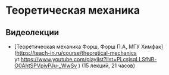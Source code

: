 # Теоретическая механика

## Видеолекции

* [Теоретическая механика Форш, Форш П.А, МГУ Химфак](https://teach-in.ru/course/theoretical-mechanics yt:https://www.youtube.com/playlist?list=PLcsjsqLLSfNB-O0AhtSPVpiyPJu-_WwSv		) (15 лекций, 21 часов)


